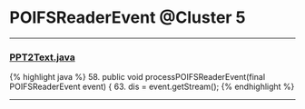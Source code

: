 # POIFSReaderEvent @Cluster 5

***

### [PPT2Text.java](https://searchcode.com/codesearch/view/126168426/)
{% highlight java %}
58. public void processPOIFSReaderEvent(final POIFSReaderEvent event) {
63.     dis = event.getStream();
{% endhighlight %}

***

